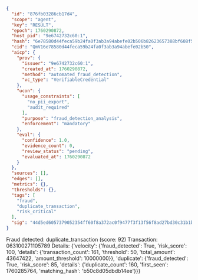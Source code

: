 ```json
{
  "id": "876fb03286cb17d4",
  "scope": "agent",
  "key": "RESULT",
  "epoch": 1760290872,
  "host_pid": "9e6742732c60:1",
  "hash": "6e78580d44feca59b24fa0f3ab3a94abefe02b506b82623657388bf608f59237",
  "cid": "QmV16e78580d44feca59b24fa0f3ab3a94abefe02b50",
  "aicp": {
    "prov": {
      "issuer": "9e6742732c60:1",
      "created_at": 1760290872,
      "method": "automated_fraud_detection",
      "vc_type": "VerifiableCredential"
    },
    "ucon": {
      "usage_constraints": [
        "no_pii_export",
        "audit_required"
      ],
      "purpose": "fraud_detection_analysis",
      "enforcement": "mandatory"
    },
    "eval": {
      "confidence": 1.0,
      "evidence_count": 0,
      "review_status": "pending",
      "evaluated_at": 1760290872
    }
  },
  "sources": [],
  "edges": [],
  "metrics": {},
  "thresholds": {},
  "tags": [
    "fraud",
    "duplicate_transaction",
    "risk_critical"
  ],
  "sig": "44d5ed6057379052354ff60f8a372ac0f9477f3f13f56f8ad27bd30c31b1bf39"
}
```

Fraud detected: duplicate_transaction (score: 92)
Transaction: 063100271105789
Details: {'velocity': {'fraud_detected': True, 'risk_score': 100, 'details': {'transaction_count': 161, 'threshold': 50, 'total_amount': 43647422, 'amount_threshold': 10000000}}, 'duplicate': {'fraud_detected': True, 'risk_score': 85, 'details': {'duplicate_count': 160, 'first_seen': 1760285764, 'matching_hash': 'b50c8d05dbdb14ee'}}}